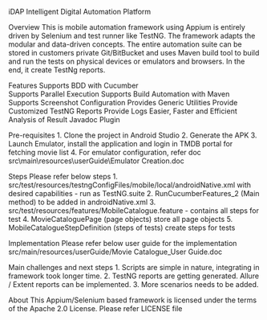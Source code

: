 iDAP
	Intelligent Digital Automation Platform
	
Overview
	This is mobile automation framework using Appium is entirely driven by Selenium and test runner like TestNG. 
	The framework adapts the modular and data-driven concepts. 
	The entire automation suite can be stored in customers private Git/BitBucket and uses Maven build tool to build and run the tests on physical devices or emulators and browsers. 
	In the end, it create TestNg reports.

Features
	Supports BDD with Cucumber	
	Supports Parallel Execution
	Supports Build Automation with Maven
	Supports Screenshot Configuration
	Provides Generic Utilities
	Provide Customized TestNG Reports
	Provide Logs
	Easier, Faster and Efficient Analysis of Result	
	Javadoc Plugin

Pre-requisites 
	1. Clone the project in Android Studio
	2. Generate the APK
	3. Launch Emulator, install the application and login in TMDB portal for fetching movie list
	4. For emulator configuration, refer doc src\main\resources\userGuide\Emulator Creation.doc
	
Steps
	Please refer below steps 
	1. src/test/resources/testngConfigFiles/mobile/local/androidNative.xml with desired capabilities - run as TestNG.suite
	2. RunCucumberFeatures_2 (Main method) to be added in androidNative.xml
	3. src/test/resources/features/MobileCatalogue.feature - contains all steps for test
	4. MovieCataloguePage (page objects) store all page objects
	5. MobileCatalogueStepDefinition (steps of tests) create steps for tests
	
Implementation
	Please refer below user guide for the implementation
		src/main/resources/userGuide/Movie Catalogue_User Guide.doc
		
Main challenges and next steps
    1. Scripts are simple in nature, integrating in framework took longer time.
    2. TestNG reports are getting generated. Allure / Extent reports can be implemented.
    3. More scenarios needs to be added.
    
About 
	 This Appium/Selenium based framework is licensed under the terms of the Apache 2.0 License. Please refer LICENSE   file
	 
